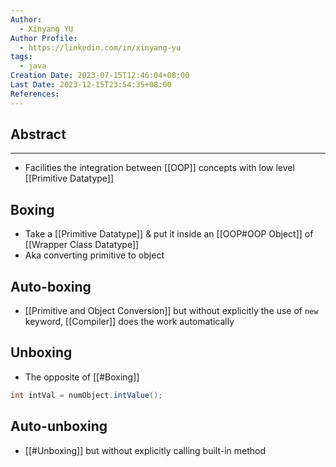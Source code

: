 ```yaml
---
Author:
  - Xinyang YU
Author Profile:
  - https://linkedin.com/in/xinyang-yu
tags:
  - java
Creation Date: 2023-07-15T12:46:04+08:00
Last Date: 2023-12-15T23:54:35+08:00
References: 
---
```

## Abstract
---
- Facilities the integration between [[OOP]] concepts with low level [[Primitive Datatype]]

## Boxing
- Take a [[Primitive Datatype]] & put it inside an [[OOP#OOP Object]] of [[Wrapper Class Datatype]]
- Aka converting primitive to object 
## Auto-boxing
- [[Primitive and Object Conversion]] but without explicitly the use of `new` keyword, [[Compiler]] does the work automatically 


## Unboxing
- The opposite of [[#Boxing]]
```java
int intVal = numObject.intValue();
```

## Auto-unboxing
* [[#Unboxing]] but without explicitly calling built-in method